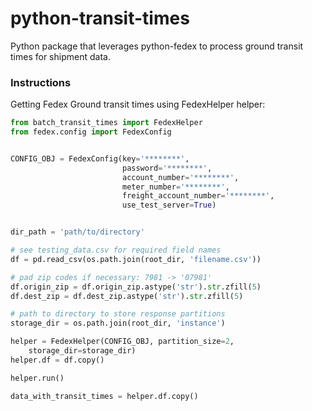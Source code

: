 # python-transit-times
Python package that leverages python-fedex to process ground transit times for shipment data.

### Instructions
Getting Fedex Ground transit times using FedexHelper helper:


```python
from batch_transit_times import FedexHelper
from fedex.config import FedexConfig


CONFIG_OBJ = FedexConfig(key='********',
                         password='********',
                         account_number='********',
                         meter_number='********',
                         freight_account_number='********',
                         use_test_server=True)


dir_path = 'path/to/directory'

# see testing_data.csv for required field names
df = pd.read_csv(os.path.join(root_dir, 'filename.csv'))

# pad zip codes if necessary: 7981 -> '07981'
df.origin_zip = df.origin_zip.astype('str').str.zfill(5)
df.dest_zip = df.dest_zip.astype('str').str.zfill(5)

# path to directory to store response partitions
storage_dir = os.path.join(root_dir, 'instance')

helper = FedexHelper(CONFIG_OBJ, partition_size=2,
    storage_dir=storage_dir)
helper.df = df.copy()

helper.run()

data_with_transit_times = helper.df.copy()
```
